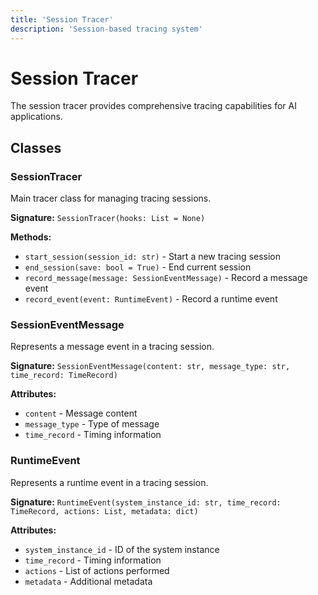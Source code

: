 ```yaml
---
title: 'Session Tracer'
description: 'Session-based tracing system'
---
```


# Session Tracer

The session tracer provides comprehensive tracing capabilities for AI applications.

## Classes

### SessionTracer

Main tracer class for managing tracing sessions.

**Signature:** `SessionTracer(hooks: List = None)`

**Methods:**
- `start_session(session_id: str)` - Start a new tracing session
- `end_session(save: bool = True)` - End current session
- `record_message(message: SessionEventMessage)` - Record a message event
- `record_event(event: RuntimeEvent)` - Record a runtime event

### SessionEventMessage

Represents a message event in a tracing session.

**Signature:** `SessionEventMessage(content: str, message_type: str, time_record: TimeRecord)`

**Attributes:**
- `content` - Message content
- `message_type` - Type of message
- `time_record` - Timing information

### RuntimeEvent

Represents a runtime event in a tracing session.

**Signature:** `RuntimeEvent(system_instance_id: str, time_record: TimeRecord, actions: List, metadata: dict)`

**Attributes:**
- `system_instance_id` - ID of the system instance
- `time_record` - Timing information
- `actions` - List of actions performed
- `metadata` - Additional metadata

